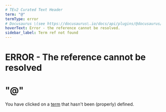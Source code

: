 ```yaml
---
# TEv2 Curated Text Header
term: "@"
termType: error
# Docusaurus \(see https://docusaurus\.io/docs/api/plugins/@docusaurus/plugin-content-docs#markdown-front-matter\):
hoverText: Error - the reference cannot be resolved.
sidebar_label: Term ref not found
---
```


# ERROR - The reference cannot be resolved

# "@"

You have clicked on a [term](@) that hasn't been (properly) defined.